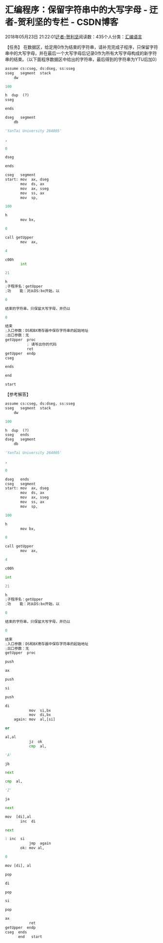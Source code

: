 
# 汇编程序：保留字符串中的大写字母 - 迂者-贺利坚的专栏 - CSDN博客

2018年05月23日 21:22:01[迂者-贺利坚](https://me.csdn.net/sxhelijian)阅读数：435个人分类：[汇编语言																](https://blog.csdn.net/sxhelijian/article/category/6698546)



【任务】
在数据区，给定用0作为结束的字符串，请补充完成子程序，只保留字符串中的大写字母，并在最后一个大写字母后记录0作为所有大写字母构成的新字符串的结束。（以下面程序数据区中给出的字符串，最后得到的字符串为YTU后加0）
```python
assume cs:cseg, ds:dseg, ss:sseg
sseg   segment  stack
    dw
```
```python
100
```
```python
h  dup  (?)
sseg
```
```python
ends
```
```python
dseg   segment
    db
```
```python
'YanTai University 264005'
```
```python
,
```
```python
0
```
```python
dseg
```
```python
ends
```
```python
cseg   segment
start: mov  ax, dseg
       mov  ds, ax
       mov  ax, sseg
       mov  ss, ax
       mov  sp,
```
```python
100
```
```python
h
       mov bx,
```
```python
0
```
```python
call getUpper
       mov  ax,
```
```python
4
```
```python
c00h
       int
```
```python
21
```
```python
h
;子程序名：getUpper
;功    能：对从DS:bx开始，以
```
```python
0
```
```python
结束的字符串，只保留大写字母，并仍以
```
```python
0
```
```python
结束
;入口参数：DS和BX寄存器中保存字符串的起始地址
;出口参数：无
getUpper  proc
          ; 请写出你的代码
          ret
getUpper  endp
cseg
```
```python
ends
```
```python
end
```
```python
start
```
【参考解答】
```python
assume cs:cseg, ds:dseg, ss:sseg
sseg   segment  stack
    dw
```
```python
100
```
```python
h  dup  (?)
sseg   ends
dseg   segment
    db
```
```python
'YanTai University 264005'
```
```python
,
```
```python
0
```
```python
dseg   ends
cseg   segment
start: mov  ax, dseg
       mov  ds, ax
       mov  ax, sseg
       mov  ss, ax
       mov  sp,
```
```python
100
```
```python
h
       mov bx,
```
```python
0
```
```python
call getUpper
       mov  ax,
```
```python
4
```
```python
c00h
```
```python
int
```
```python
21
```
```python
h
;子程序名：getUpper
;功    能：对从DS:bx开始，以
```
```python
0
```
```python
结束的字符串，只保留大写字母，并仍以
```
```python
0
```
```python
结束
;入口参数：DS和BX寄存器中保存字符串的起始地址
;出口参数：无
getUpper  proc
```
```python
push
```
```python
ax
```
```python
push
```
```python
si
```
```python
push
```
```python
di
           mov  si,bx
           mov  di,bx
    again: mov  al,[si]
```
```python
or
```
```python
al,al
           jz  ok
           cmp  al,
```
```python
'A'
```
```python
jb
```
```python
next
```
```python
cmp  al,
```
```python
'Z'
```
```python
ja
```
```python
next
```
```python
mov  [di],al
       inc  di
```
```python
next
```
```python
: inc  si
           jmp  again
       ok: mov al,
```
```python
0
```
```python
mov [di], al
```
```python
pop
```
```python
di
```
```python
pop
```
```python
si
```
```python
pop
```
```python
ax
           ret
getUpper  endp
cseg  ends
      end   start
```

